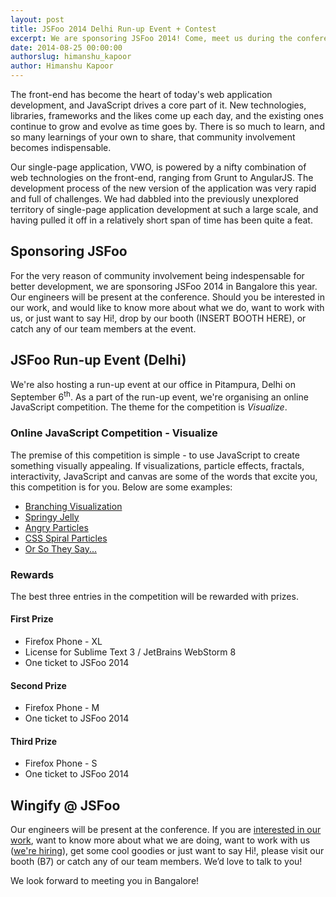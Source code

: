 ```yaml
---
layout: post
title: JSFoo 2014 Delhi Run-up Event + Contest
excerpt: We are sponsoring JSFoo 2014! Come, meet us during the conference in Bangalore.
date: 2014-08-25 00:00:00
authorslug: himanshu_kapoor
author: Himanshu Kapoor
---
```


The front-end has become the heart of today's web application development, and JavaScript drives a core part of it. New technologies, libraries, frameworks and the likes come up each day, and the existing ones continue to grow and evolve as time goes by. There is so much to learn, and so many learnings of your own to share, that community involvement becomes indispensable.

Our single-page application, VWO, is powered by a nifty combination of web technologies on the front-end, ranging from Grunt to AngularJS. The development process of the new version of the application was very rapid and full of challenges. We had dabbled into the previously unexplored territory of single-page application development at such a large scale, and having pulled it off in a relatively short span of time has been quite a feat.

## Sponsoring JSFoo

For the very reason of community involvement being indespensable for better development, we are sponsoring JSFoo 2014 in Bangalore this year. Our engineers will be present at the conference. Should you be interested in our work, and would like to know more about what we do, want to work with us, or just want to say Hi!, drop by our booth (INSERT BOOTH HERE), or catch any of our team members at the event.

## JSFoo Run-up Event (Delhi)

We're also hosting a run-up event at our office in Pitampura, Delhi on September 6<sup>th</sup>. As a part of the run-up event, we're organising an online JavaScript competition. The theme for the competition is *Visualize*.

### Online JavaScript Competition - Visualize

The premise of this competition is simple - to use JavaScript to create something visually appealing. If visualizations, particle effects, fractals, interactivity, JavaScript and canvas are some of the words that excite you, this competition is for you. Below are some examples:

* [Branching Visualization](http://mrdoob.com/lab/javascript/effects/branching/01/)
* [Springy Jelly](https://codepen.io/chinchang/pen/neKJD)
* [Angry Particles](http://codepen.io/darkyen/pen/wIylp)
* [CSS Spiral Particles](http://codepen.io/natewiley/pen/jzydx)
* [Or So They Say...](http://xplsv.com/prods/demos/xplsv_orsotheysay/)

### Rewards

The best three entries in the competition will be rewarded with prizes.

#### First Prize

* Firefox Phone - XL
* License for Sublime Text 3 / JetBrains WebStorm 8
* One ticket to JSFoo 2014

#### Second Prize

* Firefox Phone - M
* One ticket to JSFoo 2014

#### Third Prize

* Firefox Phone - S
* One ticket to JSFoo 2014

## Wingify @ JSFoo

Our engineers will be present at the conference. If you are [interested in our work](http://github.com/wingify), want to know more about what we are doing, want to work with us ([we're hiring](http://wingify.com/careers)), get some cool goodies or just want to say Hi!, please visit our booth (B7) or catch any of our team members. We’d love to talk to you!

We look forward to meeting you in Bangalore!
